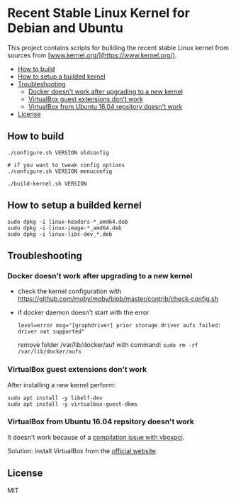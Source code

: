 # Recent Stable Linux Kernel for Debian and Ubuntu

This project contains scripts for building the recent stable Linux kernel from sources from [www.kernel.org/](https://www.kernel.org/).

- [How to build](#how-to-build)
- [How to setup a builded kernel](#how-to-setup-a-builded-kernel)
- [Troubleshooting](#troubleshooting)
	- [Docker doesn't work after upgrading to a new kernel](#docker-doesnt-work-after-upgrading-to-a-new-kernel)
	- [VirtualBox guest extensions don't work](#virtualbox-guest-extensions-dont-work)
	- [VirtualBox from Ubuntu 16.04 repsitory doesn't work](#virtualbox-from-ubuntu-1604-repsitory-doesnt-work)
- [License](#license)

## How to build

```
./configure.sh VERSION oldconfig

# if you want to tweak config options
./configure.sh VERSION menuconfig

./build-kernel.sh VERSION
```

## How to setup a builded kernel

```
sudo dpkg -i linux-headers-*_amd64.deb
sudo dpkg -i linux-image-*_amd64.deb
sudo dpkg -i linux-libc-dev_*.deb
```

## Troubleshooting

### Docker doesn't work after upgrading to a new kernel

- check the kernel configuration with https://github.com/moby/moby/blob/master/contrib/check-config.sh

- if docker daemon doesn't start with the error

  ```
  level=error msg="[graphdriver] prior storage driver aufs failed: driver not supported"
  ```

  remove folder /var/lib/docker/auf with command: `sudo rm -rf /var/lib/docker/aufs`

### VirtualBox guest extensions don't work

After installing a new kernel perform:

```
sudo apt install -y libelf-dev
sudo apt install -y virtualbox-guest-dkms
```

### VirtualBox from Ubuntu 16.04 repsitory doesn't work

It doesn't work because of a [compilation issue with vboxpci](https://www.virtualbox.org/ticket/17683).

Solution: install VirtualBox from the [official website](https://www.virtualbox.org/wiki/Downloads).

## License

MIT
